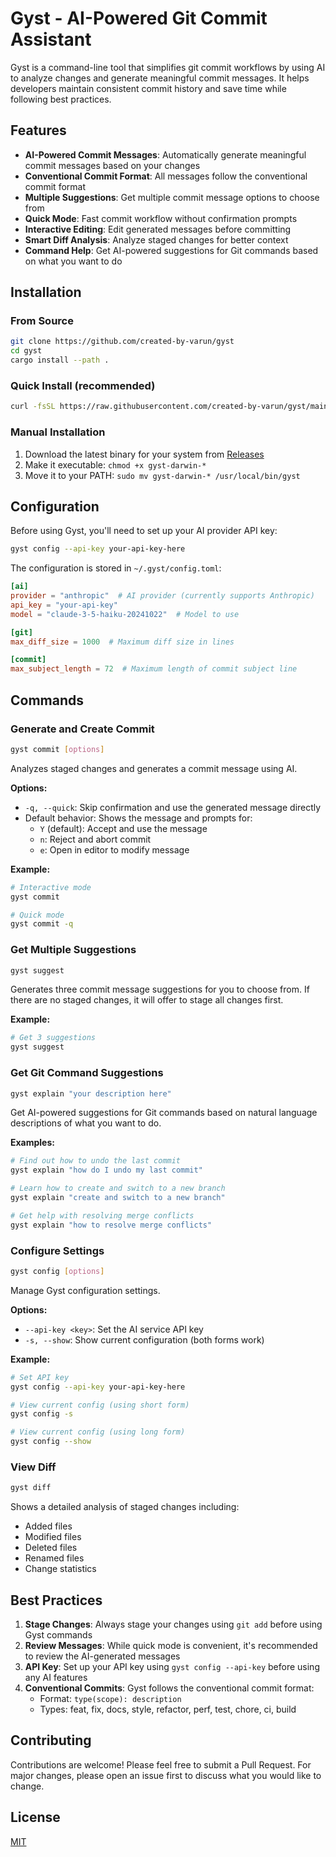 # Gyst - AI-Powered Git Commit Assistant

Gyst is a command-line tool that simplifies git commit workflows by using AI to analyze changes and generate meaningful commit messages. It helps developers maintain consistent commit history and save time while following best practices.

## Features

- **AI-Powered Commit Messages**: Automatically generate meaningful commit messages based on your changes
- **Conventional Commit Format**: All messages follow the conventional commit format
- **Multiple Suggestions**: Get multiple commit message options to choose from
- **Quick Mode**: Fast commit workflow without confirmation prompts
- **Interactive Editing**: Edit generated messages before committing
- **Smart Diff Analysis**: Analyze staged changes for better context
- **Command Help**: Get AI-powered suggestions for Git commands based on what you want to do

## Installation

### From Source

```bash
git clone https://github.com/created-by-varun/gyst
cd gyst
cargo install --path .
```

### Quick Install (recommended)

```bash
curl -fsSL https://raw.githubusercontent.com/created-by-varun/gyst/main/install.sh | bash
```

### Manual Installation

1. Download the latest binary for your system from [Releases](https://github.com/created-by-varun/gyst/releases)
2. Make it executable: `chmod +x gyst-darwin-*`
3. Move it to your PATH: `sudo mv gyst-darwin-* /usr/local/bin/gyst`

## Configuration

Before using Gyst, you'll need to set up your AI provider API key:

```bash
gyst config --api-key your-api-key-here
```

The configuration is stored in `~/.gyst/config.toml`:

```toml
[ai]
provider = "anthropic"  # AI provider (currently supports Anthropic)
api_key = "your-api-key"
model = "claude-3-5-haiku-20241022"  # Model to use

[git]
max_diff_size = 1000  # Maximum diff size in lines

[commit]
max_subject_length = 72  # Maximum length of commit subject line
```

## Commands

### Generate and Create Commit

```bash
gyst commit [options]
```

Analyzes staged changes and generates a commit message using AI.

**Options:**

- `-q, --quick`: Skip confirmation and use the generated message directly
- Default behavior: Shows the message and prompts for:
  - `Y` (default): Accept and use the message
  - `n`: Reject and abort commit
  - `e`: Open in editor to modify message

**Example:**

```bash
# Interactive mode
gyst commit

# Quick mode
gyst commit -q
```

### Get Multiple Suggestions

```bash
gyst suggest
```

Generates three commit message suggestions for you to choose from. If there are no staged changes, it will offer to stage all changes first.

**Example:**

```bash
# Get 3 suggestions
gyst suggest
```

### Get Git Command Suggestions

```bash
gyst explain "your description here"
```

Get AI-powered suggestions for Git commands based on natural language descriptions of what you want to do.

**Examples:**

```bash
# Find out how to undo the last commit
gyst explain "how do I undo my last commit"

# Learn how to create and switch to a new branch
gyst explain "create and switch to a new branch"

# Get help with resolving merge conflicts
gyst explain "how to resolve merge conflicts"
```

### Configure Settings

```bash
gyst config [options]
```

Manage Gyst configuration settings.

**Options:**

- `--api-key <key>`: Set the AI service API key
- `-s, --show`: Show current configuration (both forms work)

**Example:**

```bash
# Set API key
gyst config --api-key your-api-key-here

# View current config (using short form)
gyst config -s

# View current config (using long form)
gyst config --show
```

### View Diff

```bash
gyst diff
```

Shows a detailed analysis of staged changes including:

- Added files
- Modified files
- Deleted files
- Renamed files
- Change statistics

## Best Practices

1. **Stage Changes**: Always stage your changes using `git add` before using Gyst commands
2. **Review Messages**: While quick mode is convenient, it's recommended to review the AI-generated messages
3. **API Key**: Set up your API key using `gyst config --api-key` before using any AI features
4. **Conventional Commits**: Gyst follows the conventional commit format:
   - Format: `type(scope): description`
   - Types: feat, fix, docs, style, refactor, perf, test, chore, ci, build

## Contributing

Contributions are welcome! Please feel free to submit a Pull Request. For major changes, please open an issue first to discuss what you would like to change.

## License

[MIT](LICENSE)
